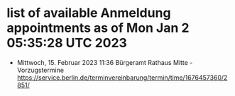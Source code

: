 # list of available Anmeldung appointments as of Mon Jan  2 05:35:28 UTC 2023
- Mittwoch, 15. Februar 2023 11:36 Bürgeramt Rathaus Mitte - Vorzugstermine https://service.berlin.de/terminvereinbarung/termin/time/1676457360/2851/
